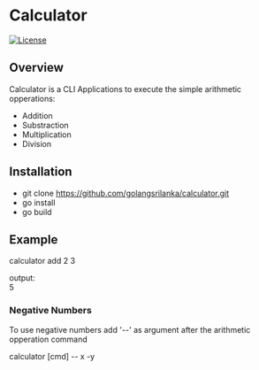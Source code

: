 # Calculator

[![License](https://img.shields.io/badge/license-Apache%202.0-blue.svg)](LICENSE)


## Overview

Calculator is a CLI Applications to execute the simple arithmetic opperations:
- Addition
- Substraction
- Multiplication
- Division

## Installation

- git clone https://github.com/golangsrilanka/calculator.git
- go install
- go build

## Example

calculator add 2 3

output:\
5

### Negative Numbers
To use negative numbers add '--' as argument after the arithmetic opperation command

calculator [cmd] -- x -y 